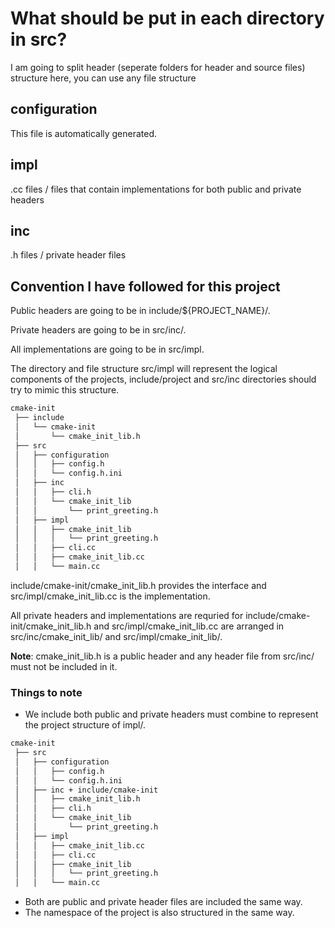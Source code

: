 # What should be put in each directory in src?

I am going to split header (seperate folders for header and source files) structure here, you can use any file structure

## configuration

This file is automatically generated.

## impl

.cc files / files that contain implementations for both public and private headers

## inc

.h files / private header files

## Convention I have followed for this project

Public headers are going to be in include/${PROJECT_NAME}/.

Private headers are going to be in src/inc/.

All implementations are going to be in src/impl.

The directory and file structure src/impl will represent the logical components of the projects,
include/project and src/inc directories should try to mimic this structure.

```bash
cmake-init
 ├── include
 │   └── cmake-init
 │       └── cmake_init_lib.h
 ├── src
 │   ├── configuration
 │   │   ├── config.h
 │   │   └── config.h.ini
 │   ├── inc
 │   │   ├── cli.h
 │   │   └── cmake_init_lib
 │   │       └── print_greeting.h
 │   ├── impl
 │   │   ├── cmake_init_lib
 │   │   │   └── print_greeting.h
 │   │   ├── cli.cc
 │   │   ├── cmake_init_lib.cc
 │   │   └── main.cc
```

include/cmake-init/cmake_init_lib.h provides the interface and src/impl/cmake_init_lib.cc is the implementation.

All private headers and implementations are requried for include/cmake-init/cmake_init_lib.h and src/impl/cmake_init_lib.cc
are arranged in src/inc/cmake_init_lib/ and src/impl/cmake_init_lib/.

**Note**: cmake_init_lib.h is a public header and any header file from src/inc/ must not be included in it.

### Things to note

- We include both public and private headers must combine to represent the project structure of impl/.

```bash
cmake-init
 ├── src
 │   ├── configuration
 │   │   ├── config.h
 │   │   └── config.h.ini
 │   ├── inc + include/cmake-init
 │   │   ├── cmake_init_lib.h
 │   │   ├── cli.h
 │   │   └── cmake_init_lib
 │   │       └── print_greeting.h
 │   ├── impl
 │   │   ├── cmake_init_lib.cc
 │   │   ├── cli.cc
 │   │   ├── cmake_init_lib
 │   │   │   └── print_greeting.h
 │   │   └── main.cc
```

- Both are public and private header files are included the same way.
- The namespace of the project is also structured in the same way.
